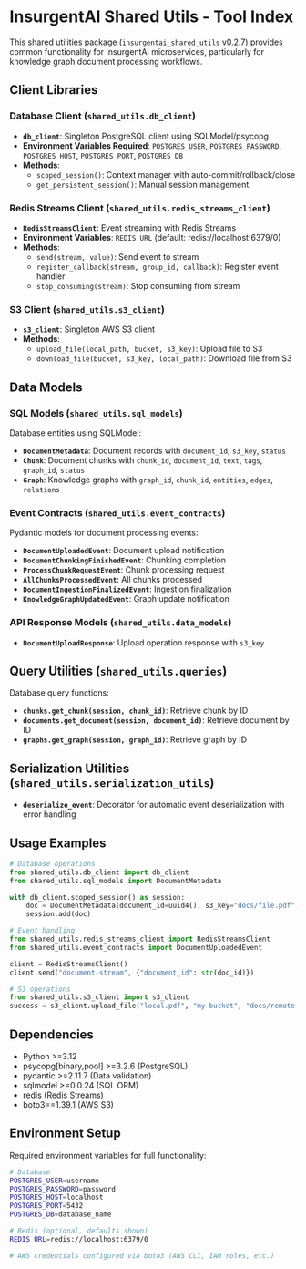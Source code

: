 # InsurgentAI Shared Utils - Tool Index

This shared utilities package (`insurgentai_shared_utils` v0.2.7) provides common functionality for InsurgentAI microservices, particularly for knowledge graph document processing workflows.

## Client Libraries

### Database Client (`shared_utils.db_client`)
- **`db_client`**: Singleton PostgreSQL client using SQLModel/psycopg
- **Environment Variables Required**: `POSTGRES_USER`, `POSTGRES_PASSWORD`, `POSTGRES_HOST`, `POSTGRES_PORT`, `POSTGRES_DB`
- **Methods**:
  - `scoped_session()`: Context manager with auto-commit/rollback/close
  - `get_persistent_session()`: Manual session management

### Redis Streams Client (`shared_utils.redis_streams_client`)
- **`RedisStreamsClient`**: Event streaming with Redis Streams
- **Environment Variables**: `REDIS_URL` (default: redis://localhost:6379/0)
- **Methods**:
  - `send(stream, value)`: Send event to stream
  - `register_callback(stream, group_id, callback)`: Register event handler
  - `stop_consuming(stream)`: Stop consuming from stream

### S3 Client (`shared_utils.s3_client`)
- **`s3_client`**: Singleton AWS S3 client
- **Methods**:
  - `upload_file(local_path, bucket, s3_key)`: Upload file to S3
  - `download_file(bucket, s3_key, local_path)`: Download file from S3

## Data Models

### SQL Models (`shared_utils.sql_models`)
Database entities using SQLModel:
- **`DocumentMetadata`**: Document records with `document_id`, `s3_key`, `status`
- **`Chunk`**: Document chunks with `chunk_id`, `document_id`, `text`, `tags`, `graph_id`, `status`
- **`Graph`**: Knowledge graphs with `graph_id`, `chunk_id`, `entities`, `edges`, `relations`

### Event Contracts (`shared_utils.event_contracts`)
Pydantic models for document processing events:
- **`DocumentUploadedEvent`**: Document upload notification
- **`DocumentChunkingFinishedEvent`**: Chunking completion
- **`ProcessChunkRequestEvent`**: Chunk processing request
- **`AllChunksProcessedEvent`**: All chunks processed
- **`DocumentIngestionFinalizedEvent`**: Ingestion finalization
- **`KnowledgeGraphUpdatedEvent`**: Graph update notification

### API Response Models (`shared_utils.data_models`)
- **`DocumentUploadResponse`**: Upload operation response with `s3_key`

## Query Utilities (`shared_utils.queries`)
Database query functions:
- **`chunks.get_chunk(session, chunk_id)`**: Retrieve chunk by ID
- **`documents.get_document(session, document_id)`**: Retrieve document by ID  
- **`graphs.get_graph(session, graph_id)`**: Retrieve graph by ID

## Serialization Utilities (`shared_utils.serialization_utils`)
- **`deserialize_event`**: Decorator for automatic event deserialization with error handling

## Usage Examples

```python
# Database operations
from shared_utils.db_client import db_client
from shared_utils.sql_models import DocumentMetadata

with db_client.scoped_session() as session:
    doc = DocumentMetadata(document_id=uuid4(), s3_key="docs/file.pdf", status="uploaded")
    session.add(doc)

# Event handling
from shared_utils.redis_streams_client import RedisStreamsClient
from shared_utils.event_contracts import DocumentUploadedEvent

client = RedisStreamsClient()
client.send("document-stream", {"document_id": str(doc_id)})

# S3 operations
from shared_utils.s3_client import s3_client
success = s3_client.upload_file("local.pdf", "my-bucket", "docs/remote.pdf")
```

## Dependencies
- Python >=3.12
- psycopg[binary,pool] >=3.2.6 (PostgreSQL)
- pydantic >=2.11.7 (Data validation)
- sqlmodel >=0.0.24 (SQL ORM)
- redis (Redis Streams)
- boto3==1.39.1 (AWS S3)

## Environment Setup
Required environment variables for full functionality:
```bash
# Database
POSTGRES_USER=username
POSTGRES_PASSWORD=password
POSTGRES_HOST=localhost
POSTGRES_PORT=5432
POSTGRES_DB=database_name

# Redis (optional, defaults shown)
REDIS_URL=redis://localhost:6379/0

# AWS credentials configured via boto3 (AWS CLI, IAM roles, etc.)
```